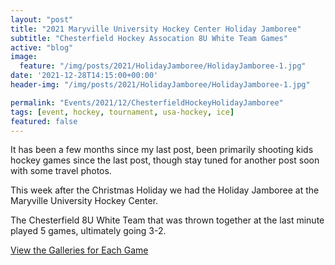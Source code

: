 ```yaml
---
layout: "post"
title: "2021 Maryville University Hockey Center Holiday Jamboree"
subtitle: "Chesterfield Hockey Assocation 8U White Team Games"
active: "blog"
image:
  feature: "/img/posts/2021/HolidayJamboree/HolidayJamboree-1.jpg"
date: '2021-12-28T14:15:00+00:00'
header-img: "/img/posts/2021/HolidayJamboree/HolidayJamboree-1.jpg"

permalink: "Events/2021/12/ChesterfieldHockeyHolidayJamboree"
tags: [event, hockey, tournament, usa-hockey, ice]
featured: false
---
```


It has been a few months since my last post, been primarily shooting kids hockey games since the last post, though stay tuned for another post soon with some travel photos.

This week after the Christmas Holiday we had the Holiday Jamboree at the Maryville University Hockey Center. 

The Chesterfield 8U White Team that was thrown together at the last minute played 5 games, ultimately going 3-2. 

[View the Galleries for Each Game](https://photos.rainbowmarks.com/2021/Hockey/December-Holiday-Jamboree)





